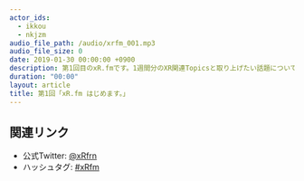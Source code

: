 ```yaml
---
actor_ids:
  - ikkou
  - nkjzm
audio_file_path: /audio/xrfm_001.mp3
audio_file_size: 0
date: 2019-01-30 00:00:00 +0900
description: 第1回目のxR.fmです。1週間分のXR関連Topicsと取り上げたい話題について話しました。
duration: "00:00"
layout: article
title: 第1回「xR.fm はじめます。」
---
```


## 関連リンク

- 公式Twitter: [@xRfrn](https://twitter.com/xrfrn)
- ハッシュタグ: [#xRfm](https://twitter.com/hashtag/xRfm?src=hash)
